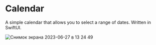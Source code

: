 # Calendar
A simple calendar that allows you to select a range of dates. Written in SwiftUI.

![Снимок экрана 2023-06-27 в 13 24 49](https://github.com/savnick/Calendar/assets/6532619/43f9a7ce-e2b5-4783-a7c9-d378993dbad1)
